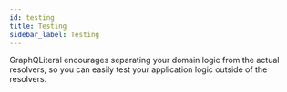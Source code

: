 ```yaml
---
id: testing
title: Testing
sidebar_label: Testing
---
```


GraphQLiteral encourages separating your domain logic from the actual resolvers, so you can easily test your application logic outside of the resolvers.
